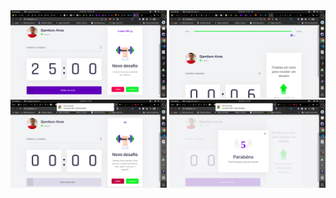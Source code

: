 <img src="./imagens/01.png" width="250" />
<img src="./imagens/02.png" width="250" />

<img src="./imagens/03.png" width="250" />
<img src="./imagens/04.png" width="250" />